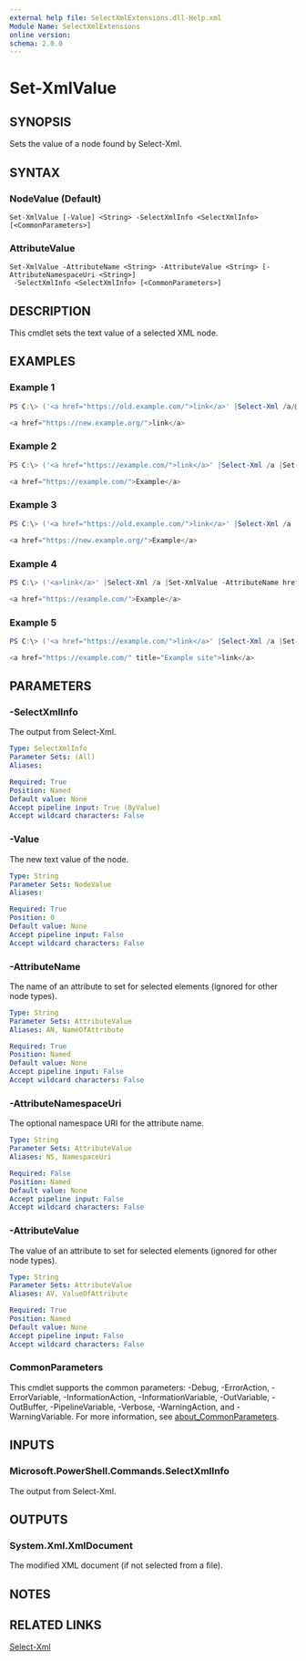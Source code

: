 ```yaml
---
external help file: SelectXmlExtensions.dll-Help.xml
Module Name: SelectXmlExtensions
online version:
schema: 2.0.0
---
```


# Set-XmlValue

## SYNOPSIS
Sets the value of a node found by Select-Xml.

## SYNTAX

### NodeValue (Default)
```
Set-XmlValue [-Value] <String> -SelectXmlInfo <SelectXmlInfo> [<CommonParameters>]
```

### AttributeValue
```
Set-XmlValue -AttributeName <String> -AttributeValue <String> [-AttributeNamespaceUri <String>]
 -SelectXmlInfo <SelectXmlInfo> [<CommonParameters>]
```

## DESCRIPTION
This cmdlet sets the text value of a selected XML node.

## EXAMPLES

### Example 1
```powershell
PS C:\> ('<a href="https://old.example.com/">link</a>' |Select-Xml /a/@href |Set-XmlValue https://new.example.org/).OuterXml

<a href="https://new.example.org/">link</a>
```

### Example 2
```powershell
PS C:\> ('<a href="https://example.com/">link</a>' |Select-Xml /a |Set-XmlValue Example).OuterXml

<a href="https://example.com/">Example</a>
```

### Example 3
```powershell
PS C:\> ('<a href="https://old.example.com/">link</a>' |Select-Xml /a |Set-XmlValue -AttributeName href -AttributeValue https://new.example.org/).OuterXml

<a href="https://new.example.org/">Example</a>
```

### Example 4
```powershell
PS C:\> ('<a>link</a>' |Select-Xml /a |Set-XmlValue -AttributeName href -AttributeValue https://example.com/).OuterXml

<a href="https://example.com/">Example</a>
```

### Example 5
```powershell
PS C:\> ('<a href="https://example.com/">link</a>' |Select-Xml /a |Set-XmlValue -AttributeName title -AttributeValue 'Example site').OuterXml

<a href="https://example.com/" title="Example site">link</a>
```

## PARAMETERS

### -SelectXmlInfo

The output from Select-Xml.

```yaml
Type: SelectXmlInfo
Parameter Sets: (All)
Aliases:

Required: True
Position: Named
Default value: None
Accept pipeline input: True (ByValue)
Accept wildcard characters: False
```

### -Value

The new text value of the node.

```yaml
Type: String
Parameter Sets: NodeValue
Aliases:

Required: True
Position: 0
Default value: None
Accept pipeline input: False
Accept wildcard characters: False
```

### -AttributeName

The name of an attribute to set for selected elements (ignored for other node types).

```yaml
Type: String
Parameter Sets: AttributeValue
Aliases: AN, NameOfAttribute

Required: True
Position: Named
Default value: None
Accept pipeline input: False
Accept wildcard characters: False
```

### -AttributeNamespaceUri

The optional namespace URI for the attribute name.

```yaml
Type: String
Parameter Sets: AttributeValue
Aliases: NS, NamespaceUri

Required: False
Position: Named
Default value: None
Accept pipeline input: False
Accept wildcard characters: False
```

### -AttributeValue

The value of an attribute to set for selected elements (ignored for other node types).

```yaml
Type: String
Parameter Sets: AttributeValue
Aliases: AV, ValueOfAttribute

Required: True
Position: Named
Default value: None
Accept pipeline input: False
Accept wildcard characters: False
```

### CommonParameters
This cmdlet supports the common parameters: -Debug, -ErrorAction, -ErrorVariable, -InformationAction, -InformationVariable, -OutVariable, -OutBuffer, -PipelineVariable, -Verbose, -WarningAction, and -WarningVariable. For more information, see [about_CommonParameters](http://go.microsoft.com/fwlink/?LinkID=113216).

## INPUTS

### Microsoft.PowerShell.Commands.SelectXmlInfo

The output from Select-Xml.

## OUTPUTS

### System.Xml.XmlDocument

The modified XML document (if not selected from a file).

## NOTES

## RELATED LINKS

[Select-Xml]()
